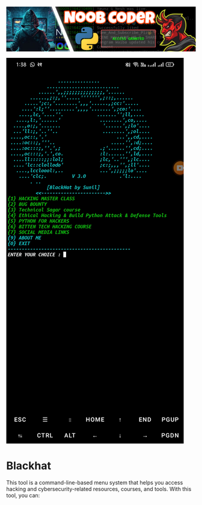 ![logo](https://github.com/prince4you/prince4you/blob/main/Picsart_24-04-09_10-57-12-056.jpg)

![logo](Screenshot_2024-12-06-13-38-33-74_84d3000e3f4017145260f7618db1d683.jpg)
# Blackhat
This tool is a command-line-based menu system that helps you access hacking and cybersecurity-related resources, courses, and tools. With this tool, you can:
